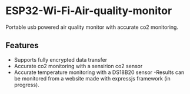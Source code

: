 # ESP32-Wi-Fi-Air-quality-monitor
Portable usb powered air quality monitor with accurate co2 monitoring.

## Features
- Supports fully encrypted data transfer
- Accurate co2 monitoring with a sensirion co2 sensor
- Accurate temperature monitoring with a DS18B20 sensor
-Results can be monitored from a website made with expressjs framework (in progress).  

